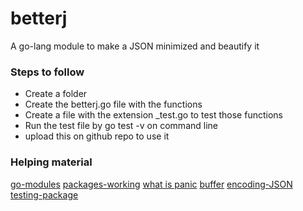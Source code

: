 # betterj
A go-lang module to make a JSON minimized and beautify it 

### Steps to follow
* Create a folder 
* Create the betterj.go file with the functions 
* Create a file with the extension _test.go to test those functions
* Run the test file by go test -v on command line
* upload this on github repo to use it

### Helping material
[go-modules](https://dev.to/kingkunte_/go-modules-beginners-guide-4a7p#:~:text=In%20the%20Go%20programming%20language,in%20the%20module's%20root%20directory.)
[packages-working](https://www.youtube.com/watch?v=gwimC8T9kok&list=PLXQpH_kZIxTWUe-Ee-DZEX5gfeoo4tHV6&index=30)
[what is panic](https://gobyexample.com/panic)
[buffer](https://pkg.go.dev/bytes#example-Buffer)
[encoding-JSON](https://pkg.go.dev/encoding/json)
[testing-package](https://pkg.go.dev/testing)
